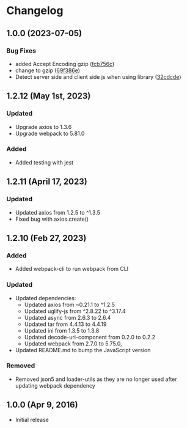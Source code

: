 # Changelog

## 1.0.0 (2023-07-05)


### Bug Fixes

* added Accept Encoding gzip ([fcb756c](https://github.com/zuzanawangle/buttercms-js/commit/fcb756c68c657b0b3275ca2172666bc6980fb0d9))
* change to gzip ([69f386e](https://github.com/zuzanawangle/buttercms-js/commit/69f386e9073a0c369ea754e3d1017b93b5881ab1))
* Detect server side and client side js when using library ([32cdcde](https://github.com/zuzanawangle/buttercms-js/commit/32cdcde338e018c9b674071dce779fd555cc3b0b))

## 1.2.12 (May 1st, 2023)

### Updated
- Upgrade axios to 1.3.6
- Upgrade webpack to 5.81.0

### Added
- Added testing with jest

## 1.2.11 (April 17, 2023)

### Updated
- Updated axios from 1.2.5 to ^1.3.5
- Fixed bug with axios.create()

## 1.2.10 (Feb 27, 2023)

### Added

- Added webpack-cli to run webpack from CLI

### Updated

- Updated dependencies:
  - Updated axios from ~0.21.1 to ^1.2.5
  - Updated uglify-js from ^2.8.22 to ^3.17.4
  - Updated async from 2.6.3 to 2.6.4
  - Updated tar from 4.4.13 to 4.4.19
  - Updated ini from 1.3.5 to 1.3.8
  - Updated decode-uri-component from 0.2.0 to 0.2.2
  - Updated webpack from 2.7.0 to 5.75.0,
- Updated README.md to bump the JavaScript version

### Removed

- Removed json5 and loader-utils as they are no longer used after updating webpack dependency

## 1.0.0 (Apr 9, 2016)

- Initial release
